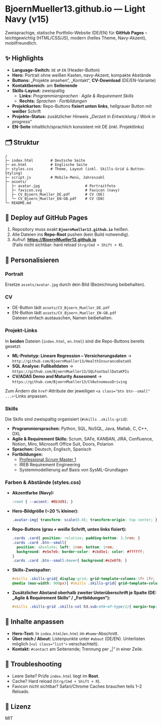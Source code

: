 # BjoernMueller13.github.io — Light Navy (v15)

Zweisprachige, statische Portfolio-Website (DE/EN) für **GitHub Pages** – leichtgewichtig (HTML/CSS/JS), modern (helles Theme, Navy-Akzent), mobilfreundlich.

## ✨ Highlights
- **Language-Switch:** `DE` ⇄ `EN` (Header-Button)
- **Hero:** Portrait ohne weißen Kasten, navy-Akzent, kompakte Abstände
- **Buttons:** „Projekte ansehen“, „Kontakt“, **CV-Download** (DE/EN-Variante)
- **Kontaktbereich:** am **Seitenende**
- **Skills-Layout:** zweispaltig
  - **Links:** *Programmiersprachen* · *Agile & Requirement Skills*
  - **Rechts:** *Sprachen* · *Fortbildungen*
- **Projektkarten:** Repo-Buttons **fixiert unten links**, hellgrauer Button mit **weißer** Schrift
- **Projekte-Status:** zusätzlicher Hinweis *„Derzeit in Entwicklung / Work in progress“*
- **EN-Seite** inhaltlich/sprachlich konsistent mit DE (inkl. Projektlinks)

## 🗂 Struktur
```
/
├─ index.html        # Deutsche Seite
├─ en.html           # Englische Seite
├─ styles.css        # Theme, Layout (inkl. Skills-Grid & Button-Styling)
├─ script.js         # Mobile-Menü, Jahreszahl
├─ assets/
│  ├─ avatar.jpg                     # Portraitfoto
│  ├─ favicon.svg                    # Favicon (navy)
│  ├─ CV_Bjoern_Mueller_DE.pdf       # CV (DE)
│  └─ CV_Bjoern_Mueller_EN-GB.pdf    # CV (EN)
└─ README.md
```

## 🚀 Deploy auf GitHub Pages
1. Repository muss exakt **`BjoernMueller13.github.io`** heißen.
2. Alle Dateien ins **Repo-Root** pushen (kein Build notwendig).
3. Aufruf: **https://BjoernMueller13.github.io**  
   (Falls nicht sichtbar: hard reload `Strg/Cmd + Shift + R`).

## 🔧 Personalisieren
### Portrait
Ersetze `assets/avatar.jpg` durch dein Bild (Bezeichnung beibehalten).

### CV
- DE-Button lädt `assets/CV_Bjoern_Mueller_DE.pdf`
- EN-Button lädt `assets/CV_Bjoern_Mueller_EN-GB.pdf`  
Dateien einfach austauschen, Namen beibehalten.

### Projekt-Links
In **beiden** Dateien (`index.html`, `en.html`) sind die Repo-Buttons bereits gesetzt:
- **ML-Prototyp: Lineare Regression – Versicherungsdaten** → `http://github.com/BjoernMueller13/HealthInsuranceDataUS`
- **SQL Analyse: Fußballdaten** → `https://github.com/BjoernMueller13/SQLFootballDataKPIs`
- **CV/ADAS Demo and Maturity Assesment** → `https://github.com/BjoernMueller13/CVAutnomousDriving`

Zum Ändern die `href`-Attribute der jeweiligen `<a class="btn btn--small" ...>`-Links anpassen.

### Skills
Die Skills sind zweispaltig organisiert (`#skills .skills-grid`):
- **Programmiersprachen:** Python, SQL, NoSQL, Java, Matlab, C, C++, DXL
- **Agile & Requirement Skills:** Scrum, SAFe, KANBAN, JIRA, Confluence, Notion, Miro, Microsoft Office Suit, Doors, Polarion
- **Sprachen:** Deutsch, Englisch, Spanisch
- **Fortbildungen:** 
  - [Professional Scrum Master 1](https://www.scrum.org/certificates/1154945)
  - IREB Requirement Engineering
  - Systemmodellierung auf Basis von SysML-Grundlagen

### Farben & Abstände (styles.css)
- **Akzentfarbe (Navy):**
  ```css
  :root { --accent: #0b3d91; }
  ```
- **Hero-Bildgröße (~20 % kleiner):**
  ```css
  .avatar-img{ transform: scale(0.8); transform-origin: top center; }
  ```
- **Repo-Buttons (grau + weiße Schrift, unten links fixiert):**
  ```css
  .cards .card{ position: relative; padding-bottom: 3.5rem; }
  .cards .card .btn--small{
    position: absolute; left: 1rem; bottom: 1rem;
    background: #e5e7eb; border-color: #cbd5e1; color: #ffffff;
  }
  .cards .card .btn--small:hover{ background:#e2e8f0; }
  ```
- **Skills-Zweispalter:**
  ```css
  #skills .skills-grid{ display:grid; grid-template-columns:1fr 1fr; gap:2rem; }
  @media (max-width: 900px){ #skills .skills-grid{ grid-template-columns:1fr; } }
  ```
- **Zusätzlicher Abstand oberhalb zweiter Unterüberschrift je Spalte (DE: „Agile & Requirement Skills“ / „Fortbildungen“):**
  ```css
  #skills .skills-grid .skills-col h3.sub:nth-of-type(2){ margin-top: 1.2rem; }
  ```

## 🧩 Inhalte anpassen
- **Hero-Text:** In `index.html`/`en.html` im `#home`-Abschnitt.
- **Über mich / About:** Listenpunkte unter `#about` (DE/EN). Unterlisten möglich (`<ul class="list">` verschachtelt).
- **Kontakt:** `#contact` am Seitenende; Trennung per „|“ in einer Zeile.

## 🐞 Troubleshooting
- Leere Seite? Prüfe `index.html` liegt im **Root**.  
- Cache? Hard reload (`Strg/Cmd + Shift + R`).  
- Favicon nicht sichtbar? Safari/Chrome Caches brauchen teils 1–2 Reloads.

## 📄 Lizenz
MIT

